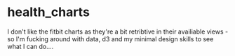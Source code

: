 health_charts
=============

I don't like the fitbit charts as they're a bit retribtive in their availiable views - so I'm fucking around with data, d3 and my minimal design skills to see what I can do....
